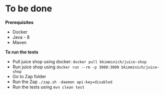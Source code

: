 # To be done

**Prerequisites**
- Docker
- Java - 8
- Maven

**To run the tests**
- Pull juice shop using docker: ```docker pull bkimminich/juice-shop```
- Run juice shop using ```docker run --rm -p 3000:3000 bkimminich/juice-shop```
- Go to Zap folder
- Run the Zap  ```./zap.sh -daemon api-key=disabled```
- Run the tests using ```mvn clean test```